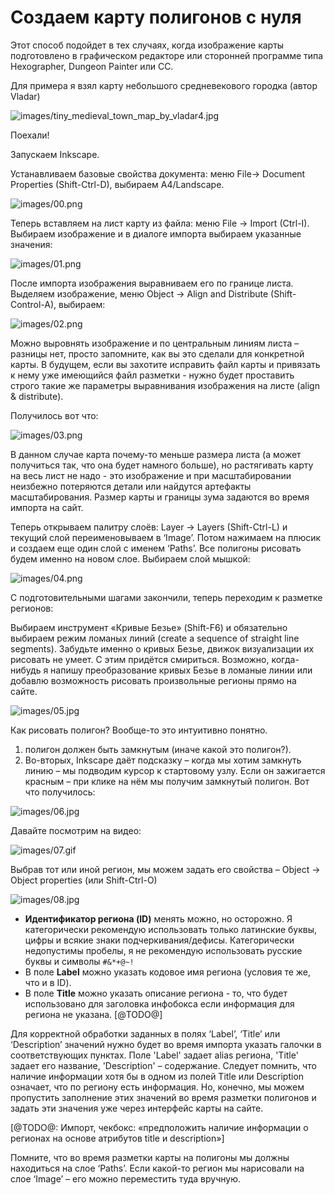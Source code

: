 # Создаем карту полигонов с нуля
 
Этот способ подойдет в тех случаях, когда изображение карты подготовлено в графическом редакторе или сторонней программе типа Hexographer, Dungeon Painter или CC.

Для примера я взял карту небольшого средневекового городка (автор Vladar)

![images/tiny_medieval_town_map_by_vladar4.jpg](images/tiny_medieval_town_map_by_vladar4.jpg)

Поехали!

Запускаем Inkscape.

Устанавливаем базовые свойства документа: меню File-> Document Properties (Shift-Ctrl-D), выбираем A4/Landscape.

![images/00.png](images/00.png)

Теперь вставляем на лист карту из файла:  меню File -> Import (Ctrl-I). Выбираем изображение  и в диалоге импорта выбираем указанные значения:

![images/01.png](images/01.png)

После импорта изображения выравниваем его по границе листа. Выделяем изображение, меню Object -> Align and Distribute (Shift-Control-A), выбираем:

![images/02.png](images/02.png)

Можно выровнять изображение и по центральным линиям листа – разницы нет, просто запомните, как вы это сделали для конкретной карты. В будущем, если вы захотите исправить файл карты и привязать к нему уже имеющийся файл разметки - нужно будет проставить строго такие же параметры выравнивания изображения на листе (align & distribute).

Получилось вот что:

![images/03.png](images/03.png)

В данном случае карта почему-то меньше размера листа (а может получиться так, что она будет намного больше), но растягивать карту на весь лист не надо - это изображение и при масштабировании неизбежно потеряются детали или найдутся артефакты масштабирования. Размер карты и границы зума задаются во время импорта на сайт.

Теперь открываем палитру слоёв: Layer -> Layers (Shift-Ctrl-L) и текущий слой переименовываем в ‘Image’.
Потом нажимаем на плюсик и создаем еще один слой с именем ‘Paths’. Все полигоны рисовать будем именно на новом слое. Выбираем слой мышкой:

![images/04.png](images/04.png)

С подготовительными шагами закончили, теперь переходим к разметке регионов:

Выбираем инструмент «Кривые Безье» (Shift-F6) и обязательно выбираем режим ломаных линий (create a sequence of straight line segments). Забудьте именно о кривых Безье, движок визуализации их рисовать не умеет. С этим придётся смириться. Возможно, когда-нибудь я напишу преобразование кривых Безье в ломаные линии или добавлю возможность рисовать произвольные регионы прямо на сайте.

![images/05.jpg](images/05.jpg)

Как рисовать полигон? Вообще-то это интуитивно понятно. 
1. полигон должен быть замкнутым (иначе какой это полигон?). 
2. Во-вторых, Inkscape даёт подсказку – когда мы хотим замкнуть линию – мы подводим курсор к стартовому узлу. Если он зажигается красным – при клике на нём мы получим замкнутый полигон. Вот что получилось:

![images/06.jpg](images/06.jpg)

Давайте посмотрим на видео:

![images/07.gif](images/07.gif)

Выбрав тот или иной регион, мы можем задать его свойства – Object -> Object properties (или Shift-Ctrl-O)

![images/08.jpg](images/08.jpg)

- **Идентификатор региона (ID)** менять можно, но осторожно. Я категорически рекомендую использовать только латинские буквы, цифры и всякие знаки подчеркивания/дефисы. Категорически недопустимы пробелы, я не рекомендую использовать русские буквы и символы `#&*+@~!`
- В поле **Label** можно указать кодовое имя региона (условия те же, что и в ID).
- В поле **Title** можно указать описание региона - то, что будет использовано для заголовка инфобокса если информация для региона не указана. [@TODO@]

Для корректной обработки заданных в полях ‘Label’, ‘Title’ или ‘Description’ значений нужно будет во время импорта указать галочки в соответствующих пунктах. Поле 'Label' задает alias региона, 'Title' задает его название, 'Description' – содержание. Следует помнить, что наличие информации хотя бы в одном из полей Title или Description означает, что по региону есть информация. Но, конечно, мы можем пропустить заполнение этих значений во время разметки полигонов и задать эти значения уже через интерфейс карты на сайте.

[@TODO@: Импорт, чекбокс: «предположить наличие информации о регионах на основе атрибутов title и description»]

Помните, что во время разметки карты на полигоны мы должны находиться на слое ‘Paths’. Если какой-то регион мы нарисовали на слое ‘Image’ – его можно переместить туда вручную.

